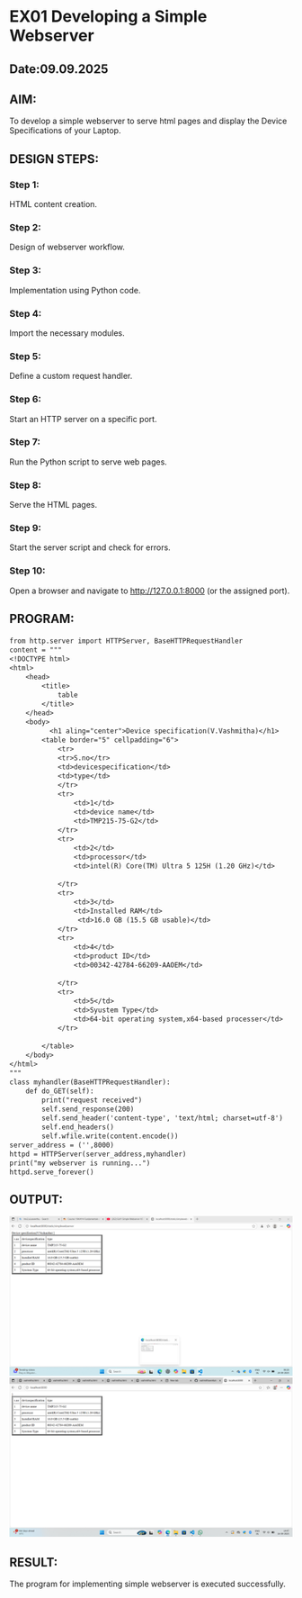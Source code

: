 # EX01 Developing a Simple Webserver
## Date:09.09.2025

## AIM:
To develop a simple webserver to serve html pages and display the Device Specifications of your Laptop.

## DESIGN STEPS:
### Step 1: 
HTML content creation.

### Step 2:
Design of webserver workflow.

### Step 3:
Implementation using Python code.

### Step 4:
Import the necessary modules.

### Step 5:
Define a custom request handler.

### Step 6:
Start an HTTP server on a specific port.

### Step 7:
Run the Python script to serve web pages.

### Step 8:
Serve the HTML pages.

### Step 9:
Start the server script and check for errors.

### Step 10:
Open a browser and navigate to http://127.0.0.1:8000 (or the assigned port).

## PROGRAM:
```
from http.server import HTTPServer, BaseHTTPRequestHandler
content = """
<!DOCTYPE html>
<html>
    <head>
        <title>
            table
        </title>
    </head>
    <body>
          <h1 aling="center">Device specification(V.Vashmitha)</h1>
        <table border="5" cellpadding="6">
            <tr>
            <tr>S.no</tr>
            <td>devicespecification</td>
            <td>type</td>
            </tr>
            <tr>
                <td>1</td>
                <td>device name</td>
                <td>TMP215-75-G2</td>
            </tr>
            <tr>
                <td>2</td>
                <td>processor</td>
                <td>intel(R) Core(TM) Ultra 5 125H (1.20 GHz)</td>
                
            </tr>
            <tr>
                <td>3</td>
                <td>Installed RAM</td>
                 <td>16.0 GB (15.5 GB usable)</td>
            </tr>
            <tr>
                <td>4</td>
                <td>product ID</td>
                <td>00342-42784-66209-AAOEM</td>

            </tr>
            <tr>
                <td>5</td>
                <td>Syustem Type</td>
                <td>64-bit operating system,x64-based processer</td>
            </tr>

        </table>
    </body>
</html>
"""
class myhandler(BaseHTTPRequestHandler):
    def do_GET(self):
        print("request received")
        self.send_response(200)
        self.send_header('content-type', 'text/html; charset=utf-8')
        self.end_headers()
        self.wfile.write(content.encode())
server_address = ('',8000)
httpd = HTTPServer(server_address,myhandler)
print("my webserver is running...")
httpd.serve_forever()

```

## OUTPUT:
![alt text](<Screenshot (38).png>)
![alt text](<Screenshot (20).png>)
## RESULT:
The program for implementing simple webserver is executed successfully.
